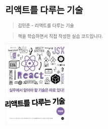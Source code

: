 # 리액트를 다루는 기술
> 김민준 - 리액트를 다루는 기술

> 책을 학습하면서 직접 작성한 실습 코드입니다.


![로고 이미지](https://github.com/mandeukJeong/react-study/blob/main/react_logo.jpeg)
